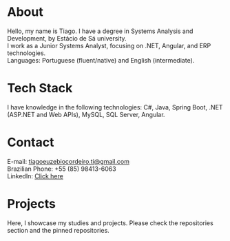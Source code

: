 # About
Hello, my name is Tiago. I have a degree in Systems Analysis and Development, by Estácio de Sá university.
<br/>
I work as a Junior Systems Analyst, focusing on .NET, Angular, and ERP technologies.
<br/>
Languages: Portuguese (fluent/native) and English (intermediate).

# Tech Stack
I have knowledge in the following technologies: C#, Java, Spring Boot, .NET (ASP.NET and Web APIs), MySQL, SQL Server, Angular.

# Contact
E-mail: tiagoeuzebiocordeiro.ti@gmail.com
<br/>
Brazilian Phone: +55 (85) 98413-6063
<br/>
LinkedIn: <a href="https://www.linkedin.com/in/tiagoecordeiro">Click here</a>

# Projects
Here, I showcase my studies and projects. Please check the repositories section and the pinned repositories.

